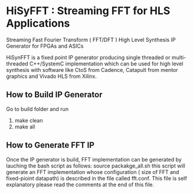 # HiSyFFT : Streaming FFT for HLS Applications
Streaming Fast Fourier Transform ( FFT/DFT ) High Level Synthesis IP Generator for FPGAs and ASICs

HiSynFFT is a fixed point IP generator producing single threaded or multi-threaded C++/SystemC implementation which can be used for high level synthesis
with software like CtoS from Cadence, Catapult from mentor graphics and Vivado HLS from Xilinx.
## How to Build IP Generator
Go to build folder and run
  1) make clean
  2) make all
## How to Generate FFT IP
Once the IP generator is build, FFT implementation can be generated by lauching the bash script as follows:
source packakge_all.sh
this script will generate an FFT implementation whose configuration ( size of FFT and fixed-pioint datapath) is described in
the file called fft.conf. This file is self explanatory please read the comments at the end of this file.
